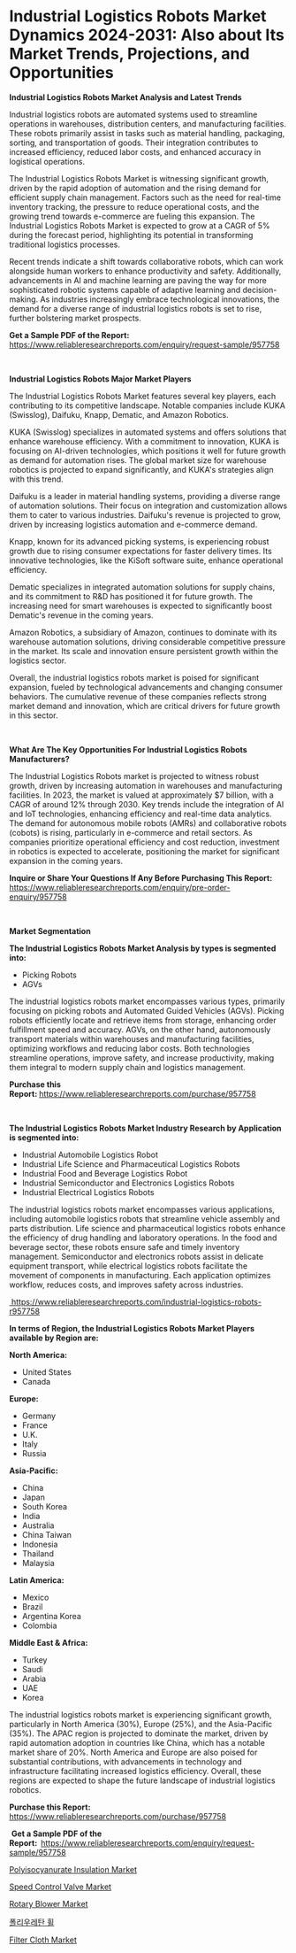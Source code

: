 <p><h1>Industrial Logistics Robots Market Dynamics 2024-2031: Also about Its Market Trends, Projections, and Opportunities</h1></p><p><strong>Industrial Logistics Robots Market Analysis and Latest Trends</strong></p>
<p><p>Industrial logistics robots are automated systems used to streamline operations in warehouses, distribution centers, and manufacturing facilities. These robots primarily assist in tasks such as material handling, packaging, sorting, and transportation of goods. Their integration contributes to increased efficiency, reduced labor costs, and enhanced accuracy in logistical operations.</p><p>The Industrial Logistics Robots Market is witnessing significant growth, driven by the rapid adoption of automation and the rising demand for efficient supply chain management. Factors such as the need for real-time inventory tracking, the pressure to reduce operational costs, and the growing trend towards e-commerce are fueling this expansion. The Industrial Logistics Robots Market is expected to grow at a CAGR of 5% during the forecast period, highlighting its potential in transforming traditional logistics processes.</p><p>Recent trends indicate a shift towards collaborative robots, which can work alongside human workers to enhance productivity and safety. Additionally, advancements in AI and machine learning are paving the way for more sophisticated robotic systems capable of adaptive learning and decision-making. As industries increasingly embrace technological innovations, the demand for a diverse range of industrial logistics robots is set to rise, further bolstering market prospects.</p></p>
<p><strong>Get a Sample PDF of the Report:&nbsp;</strong> <a href="https://www.reliableresearchreports.com/enquiry/request-sample/957758">https://www.reliableresearchreports.com/enquiry/request-sample/957758</a></p>
<p>&nbsp;</p>
<p><strong>Industrial Logistics Robots Major Market Players</strong></p>
<p><p>The Industrial Logistics Robots Market features several key players, each contributing to its competitive landscape. Notable companies include KUKA (Swisslog), Daifuku, Knapp, Dematic, and Amazon Robotics.</p><p>KUKA (Swisslog) specializes in automated systems and offers solutions that enhance warehouse efficiency. With a commitment to innovation, KUKA is focusing on AI-driven technologies, which positions it well for future growth as demand for automation rises. The global market size for warehouse robotics is projected to expand significantly, and KUKA's strategies align with this trend.</p><p>Daifuku is a leader in material handling systems, providing a diverse range of automation solutions. Their focus on integration and customization allows them to cater to various industries. Daifuku's revenue is projected to grow, driven by increasing logistics automation and e-commerce demand.</p><p>Knapp, known for its advanced picking systems, is experiencing robust growth due to rising consumer expectations for faster delivery times. Its innovative technologies, like the KiSoft software suite, enhance operational efficiency.</p><p>Dematic specializes in integrated automation solutions for supply chains, and its commitment to R&D has positioned it for future growth. The increasing need for smart warehouses is expected to significantly boost Dematic's revenue in the coming years.</p><p>Amazon Robotics, a subsidiary of Amazon, continues to dominate with its warehouse automation solutions, driving considerable competitive pressure in the market. Its scale and innovation ensure persistent growth within the logistics sector.</p><p>Overall, the industrial logistics robots market is poised for significant expansion, fueled by technological advancements and changing consumer behaviors. The cumulative revenue of these companies reflects strong market demand and innovation, which are critical drivers for future growth in this sector.</p></p>
<p>&nbsp;</p>
<p><strong>What Are The Key Opportunities For Industrial Logistics Robots Manufacturers?</strong></p>
<p><p>The Industrial Logistics Robots market is projected to witness robust growth, driven by increasing automation in warehouses and manufacturing facilities. In 2023, the market is valued at approximately $7 billion, with a CAGR of around 12% through 2030. Key trends include the integration of AI and IoT technologies, enhancing efficiency and real-time data analytics. The demand for autonomous mobile robots (AMRs) and collaborative robots (cobots) is rising, particularly in e-commerce and retail sectors. As companies prioritize operational efficiency and cost reduction, investment in robotics is expected to accelerate, positioning the market for significant expansion in the coming years.</p></p>
<p><strong>Inquire or Share Your Questions If Any Before Purchasing This Report:</strong> <a href="https://www.reliableresearchreports.com/enquiry/pre-order-enquiry/957758">https://www.reliableresearchreports.com/enquiry/pre-order-enquiry/957758</a></p>
<p>&nbsp;</p>
<p><strong>Market Segmentation</strong></p>
<p><strong>The Industrial Logistics Robots Market Analysis by types is segmented into:</strong></p>
<p><ul><li>Picking Robots</li><li>AGVs</li></ul></p>
<p><p>The industrial logistics robots market encompasses various types, primarily focusing on picking robots and Automated Guided Vehicles (AGVs). Picking robots efficiently locate and retrieve items from storage, enhancing order fulfillment speed and accuracy. AGVs, on the other hand, autonomously transport materials within warehouses and manufacturing facilities, optimizing workflows and reducing labor costs. Both technologies streamline operations, improve safety, and increase productivity, making them integral to modern supply chain and logistics management.</p></p>
<p><strong>Purchase this Report:&nbsp;</strong><a href="https://www.reliableresearchreports.com/purchase/957758">https://www.reliableresearchreports.com/purchase/957758</a></p>
<p>&nbsp;</p>
<p><strong>The Industrial Logistics Robots Market Industry Research by Application is segmented into:</strong></p>
<p><ul><li>Industrial Automobile Logistics Robot</li><li>Industrial Life Science and Pharmaceutical Logistics Robots</li><li>Industrial Food and Beverage Logistics Robot</li><li>Industrial Semiconductor and Electronics Logistics Robots</li><li>Industrial Electrical Logistics Robots</li></ul></p>
<p><p>The industrial logistics robots market encompasses various applications, including automobile logistics robots that streamline vehicle assembly and parts distribution. Life science and pharmaceutical logistics robots enhance the efficiency of drug handling and laboratory operations. In the food and beverage sector, these robots ensure safe and timely inventory management. Semiconductor and electronics robots assist in delicate equipment transport, while electrical logistics robots facilitate the movement of components in manufacturing. Each application optimizes workflow, reduces costs, and improves safety across industries.</p></p>
<p><a href="https://www.reliableresearchreports.com/industrial-logistics-robots-r957758">&nbsp;https://www.reliableresearchreports.com/industrial-logistics-robots-r957758</a></p>
<p><strong>In terms of Region, the Industrial Logistics Robots Market Players available by Region are:</strong></p>
<p>
    <p> <strong> North America: </strong>
        <ul>
            <li>United States</li>
            <li>Canada</li>
        </ul>
        </p> 
    <p> <strong> Europe: </strong>
        <ul>
            <li>Germany</li>
            <li>France</li>
            <li>U.K.</li>
            <li>Italy</li>
            <li>Russia</li>
        </ul>
        </p> 
    <p> <strong> Asia-Pacific: </strong>
        <ul>
            <li>China</li>
            <li>Japan</li>
            <li>South Korea</li>
            <li>India</li>
            <li>Australia</li>
            <li>China Taiwan</li>
            <li>Indonesia</li>
            <li>Thailand</li>
            <li>Malaysia</li>
        </ul>
        </p> 
    <p> <strong> Latin America: </strong>
        <ul>
            <li>Mexico</li>
            <li>Brazil</li>
            <li>Argentina Korea</li>
            <li>Colombia</li>
        </ul>
        </p> 
    <p> <strong> Middle East & Africa: </strong>
        <ul>
            <li>Turkey</li>
            <li>Saudi</li>
            <li>Arabia</li>
            <li>UAE</li>
            <li>Korea</li>
        </ul>
    </p>
    </p>
<p><p>The industrial logistics robots market is experiencing significant growth, particularly in North America (30%), Europe (25%), and the Asia-Pacific (35%). The APAC region is projected to dominate the market, driven by rapid automation adoption in countries like China, which has a notable market share of 20%. North America and Europe are also poised for substantial contributions, with advancements in technology and infrastructure facilitating increased logistics efficiency. Overall, these regions are expected to shape the future landscape of industrial logistics robotics.</p></p>
<p><strong>Purchase this Report: </strong><a href="https://www.reliableresearchreports.com/purchase/957758">https://www.reliableresearchreports.com/purchase/957758</a></p>
<p>&nbsp;<strong>Get a Sample PDF of the Report:&nbsp;&nbsp;</strong><a href="https://www.reliableresearchreports.com/enquiry/request-sample/957758">https://www.reliableresearchreports.com/enquiry/request-sample/957758</a></p>
<p><strong></strong></p>
<p><p><a href="https://issuu.com/reportprime-2/docs/polyisocyanurate-insulation-market-_97e4b0e8f6abd7">Polyisocyanurate Insulation Market</a></p><p><a href="https://www.linkedin.com/pulse/market-trends-global-speed-control-valve-forecast-analysis-2024-jn17f?trackingId=X3%2BVhgdDQ3u2ODgZEoOwuQ%3D%3D">Speed Control Valve Market</a></p><p><a href="https://www.linkedin.com/pulse/rotary-blower-market-global-insights-sales-trends-2024-2031-gvgwf?trackingId=LXJ6r8ZkSkmhHTvA4PX3WQ%3D%3D">Rotary Blower Market</a></p><p><a href="https://medium.com/@christorpherpfannerstill5436/polyurethane-wheels-market-%EC%9D%98-%EA%B8%80%EB%A1%9C%EB%B2%8C-%EC%8B%9C%EC%9E%A5-%EA%B0%9C%EC%9A%94%EB%8A%94-%EC%A0%84-%EC%84%B8%EA%B3%84-%EB%B0%8F-%EC%A3%BC%EC%9A%94-%EC%8B%9C%EC%9E%A5%EC%9D%98-%EC%82%B0%EC%97%85%EC%97%90-%EC%98%81%ED%96%A5%EC%9D%84-%EB%AF%B8%EC%B9%98%EB%8A%94-%EC%A3%BC%EC%9A%94-%ED%8A%B8%EB%A0%8C%EB%93%9C%EC%97%90-%EB%8C%80%ED%95%9C-%EB%8F%85%ED%8A%B9%ED%95%9C-%EA%B4%80%EC%A0%90%EC%9D%84-%EC%A0%9C%EA%B3%B5%ED%95%A9%EB%8B%88%EB%8B%A4-bd2c333850be">폴리우레탄 휠</a></p><p><a href="https://github.com/DianaWilson796/Market-Research-Report-List-1/blob/main/filter-cloth-market.md">Filter Cloth Market</a></p></p>